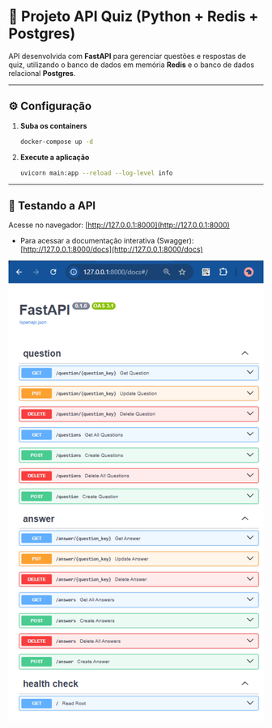 # 🚀 Projeto API Quiz (Python + Redis + Postgres)

API desenvolvida com **FastAPI** para gerenciar questões e respostas de quiz, utilizando o banco de dados em memória **Redis** e o banco de dados relacional **Postgres**.

---

## ⚙️ Configuração

1. **Suba os containers**  
   ```sh
   docker-compose up -d 
   ```

2. **Execute a aplicação**  
   ```sh
   uvicorn main:app --reload --log-level info
   ```

---

## 🧪 Testando a API

Acesse no navegador: [http://127.0.0.1:8000](http://127.0.0.1:8000)

- Para acessar a documentação interativa (Swagger):  
  [http://127.0.0.1:8000/docs](http://127.0.0.1:8000/docs)

![Swagger UI](https://github.com/commithouse/apiQuestionRedis/blob/main/images/image.png?raw=true)


